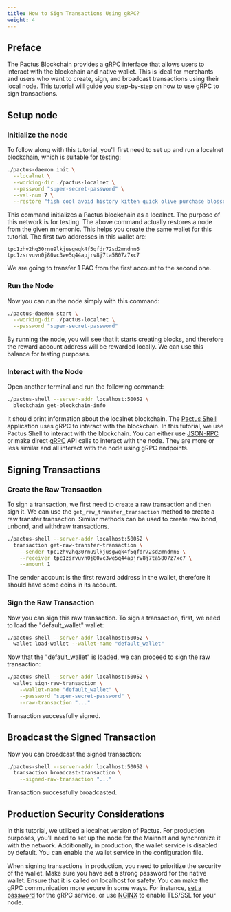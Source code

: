 ```yaml
---
title: How to Sign Transactions Using gRPC?
weight: 4
---
```


## Preface

The Pactus Blockchain provides a gRPC interface that allows users to interact with the blockchain and native wallet.
This is ideal for merchants and users who want to create, sign, and broadcast transactions using their local node.
This tutorial will guide you step-by-step on how to use gRPC to sign transactions.

## Setup node

### Initialize the node

To follow along with this tutorial, you'll first need to set up and run a localnet blockchain, which is suitable for testing:

```bash
./pactus-daemon init \
  --localnet \
  --working-dir ./pactus-localnet \
  --password "super-secret-password" \
  --val-num 7 \
  --restore "fish cool avoid history kitten quick olive purchase blossom grocery cool treat"
```

This command initializes a Pactus blockchain as a localnet.
The purpose of this network is for testing.
The above command actually restores a node from the given mnemonic.
This helps you create the same wallet for this tutorial.
The first two addresses in this wallet are:

```text
tpc1zhv2hq30rnu9lkjusgwqk4f5qfdr72sd2mndnn6
tpc1zsrvuvn0j80vc3we5q44apjrv8j7ta5807z7xc7
```

We are going to transfer 1 PAC from the first account to the second one.

### Run the Node

Now you can run the node simply with this command:

```bash
./pactus-daemon start \
  --working-dir ./pactus-localnet \
  --password "super-secret-password"
```

By running the node, you will see that it starts creating blocks, and
therefore the reward account address will be rewarded locally.
We can use this balance for testing purposes.

### Interact with the Node

Open another terminal and run the following command:

```bash
./pactus-shell --server-addr localhost:50052 \
  blockchain get-blockchain-info
```

It should print information about the localnet blockchain.
The [Pactus Shell](https://docs.pactus.org/tutorials/pactus-shell/)
application uses gRPC to interact with the blockchain.
In this tutorial, we use Pactus Shell to interact with the blockchain.
You can either use
[JSON-RPC](https://docs.pactus.org/api/json-rpc/)
or make direct
[gRPC](https://docs.pactus.org/api/grpc/) API calls to interact with the node.
They are more or less similar and all interact with the node using gRPC endpoints.

## Signing Transactions

### Create the Raw Transaction

To sign a transaction, we first need to create a raw transaction and then sign it.
We can use the `get_raw_transfer_transaction` method to create a raw transfer transaction.
Similar methods can be used to create raw bond, unbond, and withdraw transactions.

```bash
./pactus-shell --server-addr localhost:50052 \
  transaction get-raw-transfer-transaction \
    --sender tpc1zhv2hq30rnu9lkjusgwqk4f5qfdr72sd2mndnn6 \
    --receiver tpc1zsrvuvn0j80vc3we5q44apjrv8j7ta5807z7xc7 \
    --amount 1
```

The sender account is the first reward address in the wallet, therefore it should have some coins in its account.

### Sign the Raw Transaction

Now you can sign this raw transaction. To sign a transaction,
first, we need to load the "default_wallet" wallet:

```bash
./pactus-shell --server-addr localhost:50052 \
  wallet load-wallet --wallet-name "default_wallet"
```

Now that the "default_wallet" is loaded, we can proceed to sign the raw transaction:

```bash
./pactus-shell --server-addr localhost:50052 \
  wallet sign-raw-transaction \
    --wallet-name "default_wallet" \
    --password "super-secret-password" \
    --raw-transaction "..."
```

Transaction successfully signed.

## Broadcast the Signed Transaction

Now you can broadcast the signed transaction:

```bash
./pactus-shell --server-addr localhost:50052 \
  transaction broadcast-transaction \
    --signed-raw-transaction "..."
```

Transaction successfully broadcasted.

## Production Security Considerations

In this tutorial, we utilized a localnet version of Pactus.
For production purposes, you'll need to set up the node for the Mainnet and synchronize it with the network.
Additionally, in production, the wallet service is disabled by default.
You can enable the wallet service in the configuration file.

When signing transactions in production, you need to prioritize the security of the wallet.
Make sure you have set a strong password for the native wallet.
Ensure that it is called on localhost for safety.
You can make the gRPC communication more secure in some ways.
For instance, [set a password](/tutorials/grpc-basic-auth/) for the gRPC service,
or use [NGINX](https://www.nginx.com/blog/nginx-1-13-10-grpc/) to enable TLS/SSL for your node.
